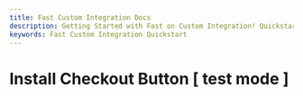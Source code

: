 ```yaml
---
title: Fast Custom Integration Docs
description: Getting Started with Fast on Custom Integration! Quickstart
keywords: Fast Custom Integration Quickstart
---
```


# Install Checkout Button [ test mode ]
